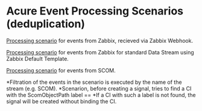 # Acure Event Processing Scenarios (deduplication)

[Processing scenario](Zabbix%20Webhook%20Signal%20Processor.txt) for events from Zabbix, recieved via Zabbix Webhook.

[Processing scenario](Zabbix%20Default%20Signal%20Processor.txt) for events from Zabbix for standard Data Stream using Zabbix Default Template.

[Processing scenario](SCOM%20Signals%20processor.txt) for events from SCOM.

*Filtration of the events in the scenario is executed by the name of the stream (e.g. SCOM).
*Scenarion, before creating a signal, tries to find a CI with the ScomObjectPath label == <ObjectPath field in the primary event>
*If a CI with such a label is not found, the signal will be created without binding the CI.
